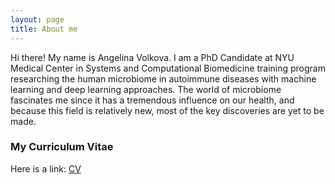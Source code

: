 ```yaml
---
layout: page
title: About me
---
```


Hi there! My name is Angelina Volkova. I am a PhD Candidate at NYU Medical Center in Systems and Computational Biomedicine training program researching the human microbiome in autoimmune diseases with machine learning and deep learning approaches. The world of microbiome fascinates me since it has a tremendous influence on our health, and because this field is relatively new, most of the key discoveries are yet to be made.

### My Curriculum Vitae 

Here is a link: [CV](/avolkova1593/avolkova1593.github.io/_data/cv_08_04_19.pdf)
